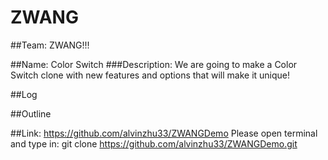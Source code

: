 # ZWANG

##Team: ZWANG!!!

##Name: Color Switch
###Description: We are going to make a Color Switch clone with new features and options that will make it unique!

##Log

##Outline

##Link: https://github.com/alvinzhu33/ZWANGDemo
Please open terminal and type in: git clone https://github.com/alvinzhu33/ZWANGDemo.git